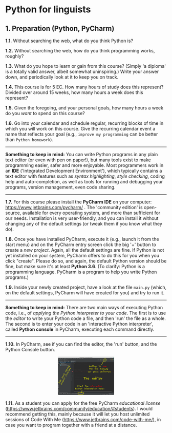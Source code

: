 # Python for linguists


## 1. Preparation (Python, PyCharm)

**1.1.** Without searching the web, what do you think Python is?

**1.2.** Without searching the web, how do you think programming works, roughly?

**1.3.** What do you hope to learn or gain from this course? (Simply 'a diploma' is a totally valid answer, albeit somewhat uninspiring.) Write your answer down, and periodically look at it to keep you on track.

**1.4.** This course is for 5 EC. How many hours of study does this represent? Divided over around 15 weeks, how many hours a week does this represent?

**1.5.** Given the foregoing, and your personal goals, how many hours a week do you _want_ to spend on this course?

**1.6.** Go into your calendar and schedule regular, recurring blocks of time in which you will work on this course. Give the recurring calendar event a name that reflects your goal (e.g., `improve my programming` can be better than `Python homework`).

- - - - - -
**Something to keep in mind:** You can write Python programs in any plain text editor (or even with pen on paper!), but many tools exist to make programming easier, safer and more enjoyable. Most programmers work in an **IDE** ('Integrated Development Environment'), which typically contains a text editor with features such as _syntax highlighting_, _style checking_, coding help and auto-completion, as well as tools for running and debugging your programs, version management, even code sharing.
- - - - -

**1.7.** For this course please install the **PyCharm IDE** on your computer: https://www.jetbrains.com/pycharm/ . The 'community edition' is open-source, available for every operating system, and more than sufficient for our needs. Installation is very user-friendly, and you can install it without changing any of the default settings (or tweak them if you know what they do).

**1.8.** Once you have installed PyCharm, execute it (e.g., launch it from the start menu) and on the PyCharm entry screen click the big '+' button to create a _new project_. Again, all the default settings are fine. If Python is not yet installed on your system, PyCharm offers to do this for you when you click "create". Please do so, and again, the default Python version should be fine, but make sure it's at least **Python 3.6**. (To clarify: Python is a programming language. PyCharm is a program to help you write Python programs.)

**1.9.** Inside your newly created project, have a look at the file `main.py` (which, on the default settings, PyCharm will have created for you) and try to run it.

- - - - - -
**Something to keep in mind:** There are two main ways of executing Python code, i.e., of _applying the Python interpreter to your code_. The first is to use the _editor_ to write your Python code a file, and then 'run' the file as a whole. The second is to enter your code in an 'interactive Python interpreter', called **Python console** in PyCharm, executing each command directly.
- - - - -

**1.10.** In PyCharm, see if you can find the editor, the 'run' button, and the Python Console button. <p align="center"><img src="https://raw.githubusercontent.com/mwestera/python_for_linguists/main/pycharm.png" width=35% height=35%></p>

**1.11.** As a student you can apply for the free PyCharm _educational license_ (https://www.jetbrains.com/community/education/#students). I would recommend getting this, mainly because it will let you host unlimited sessions of Code With Me (https://www.jetbrains.com/code-with-me/), in case you want to program together with a friend at a distance.

